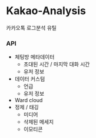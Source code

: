# Kakao-Analysis
카카오톡 로그분석 유틸

### API
- 체팅방 메타데이터
  - 초대된 시간 / 마지막 대화 시간
  - 유저 정보
- 데이터 커스텀
  - 언급
  - 유저 정보
- Ward cloud
- 정제 / 태깅
  - 미디어
  - 삭제된 메세지
  - 이모티콘
